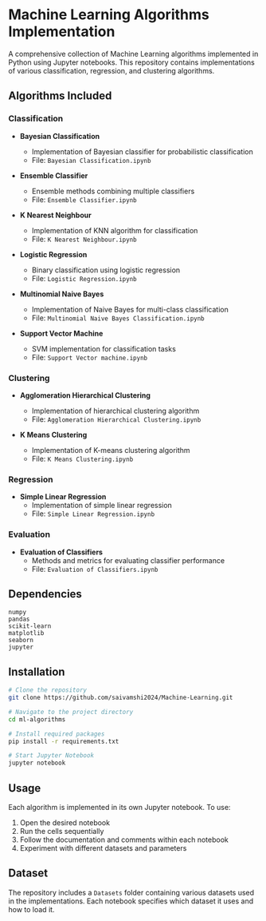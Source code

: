 # Machine Learning Algorithms Implementation

A comprehensive collection of Machine Learning algorithms implemented in Python using Jupyter notebooks. This repository contains implementations of various classification, regression, and clustering algorithms.

## Algorithms Included

### Classification
- **Bayesian Classification**
  - Implementation of Bayesian classifier for probabilistic classification
  - File: `Bayesian Classification.ipynb`

- **Ensemble Classifier**
  - Ensemble methods combining multiple classifiers
  - File: `Ensemble Classifier.ipynb`

- **K Nearest Neighbour**
  - Implementation of KNN algorithm for classification
  - File: `K Nearest Neighbour.ipynb`

- **Logistic Regression**
  - Binary classification using logistic regression
  - File: `Logistic Regression.ipynb`

- **Multinomial Naive Bayes**
  - Implementation of Naive Bayes for multi-class classification
  - File: `Multinomial Naive Bayes Classification.ipynb`

- **Support Vector Machine**
  - SVM implementation for classification tasks
  - File: `Support Vector machine.ipynb`

### Clustering
- **Agglomeration Hierarchical Clustering**
  - Implementation of hierarchical clustering algorithm
  - File: `Agglomeration Hierarchical Clustering.ipynb`

- **K Means Clustering**
  - Implementation of K-means clustering algorithm
  - File: `K Means Clustering.ipynb`

### Regression
- **Simple Linear Regression**
  - Implementation of simple linear regression
  - File: `Simple Linear Regression.ipynb`

### Evaluation
- **Evaluation of Classifiers**
  - Methods and metrics for evaluating classifier performance
  - File: `Evaluation of Classifiers.ipynb`

## Dependencies
```
numpy
pandas
scikit-learn
matplotlib
seaborn
jupyter
```
## Installation
```bash
# Clone the repository
git clone https://github.com/saivamshi2024/Machine-Learning.git

# Navigate to the project directory
cd ml-algorithms

# Install required packages
pip install -r requirements.txt

# Start Jupyter Notebook
jupyter notebook
```

## Usage
Each algorithm is implemented in its own Jupyter notebook. To use:
1. Open the desired notebook
2. Run the cells sequentially
3. Follow the documentation and comments within each notebook
4. Experiment with different datasets and parameters

## Dataset
The repository includes a `Datasets` folder containing various datasets used in the implementations. Each notebook specifies which dataset it uses and how to load it.
